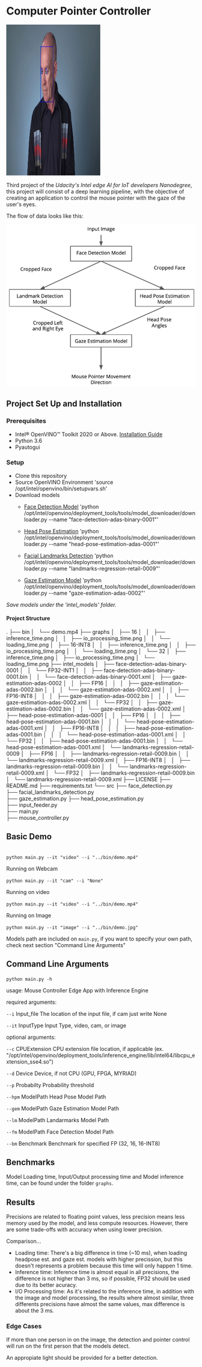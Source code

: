 # Computer Pointer Controller

<img src="https://github.com/yesusbc/Computer-Pointer-Controller-Edge-AI/blob/master/images/computerpointer.jpg" alt="ComputerPointer" width="250" height="400">

Third project of the *Udacity's Intel edge AI for IoT developers Nanodegree*, this project will consist of a deep learning pipeline, with the objective of creating an application to control the mouse pointer with the gaze of the user's eyes.

The flow of data looks like this:

<img src="https://github.com/yesusbc/Computer-Pointer-Controller-Edge-AI/blob/master/images/pipeline.png" alt="Pipeline">

## Project Set Up and Installation
### Prerequisites
* Intel® OpenVINO™ Toolkit 2020 or Above. [Installation Guide](https://docs.openvinotoolkit.org/latest/_docs_install_guides_installing_openvino_linux.html)
* Python 3.6
* Pyautogui


### Setup
* Clone this repository
* Source OpenVINO Environment 'source /opt/intel/openvino/bin/setupvars.sh'
* Download models
  * [Face Detection Model](https://docs.openvinotoolkit.org/latest/_models_intel_face_detection_adas_binary_0001_description_face_detection_adas_binary_0001.html)
'python /opt/intel/openvino/deployment_tools/tools/model_downloader/downloader.py --name "face-detection-adas-binary-0001"'

  * [Head Pose Estimation](https://docs.openvinotoolkit.org/latest/_models_intel_head_pose_estimation_adas_0001_description_head_pose_estimation_adas_0001.html)
'python /opt/intel/openvino/deployment_tools/tools/model_downloader/downloader.py --name "head-pose-estimation-adas-0001"'

  * [Facial Landmarks Detection](https://docs.openvinotoolkit.org/latest/_models_intel_landmarks_regression_retail_0009_description_landmarks_regression_retail_0009.html)
'python /opt/intel/openvino/deployment_tools/tools/model_downloader/downloader.py --name "landmarks-regression-retail-0009"'

  * [Gaze Estimation Model](https://docs.openvinotoolkit.org/latest/_models_intel_landmarks_regression_retail_0009_description_landmarks_regression_retail_0009.html)
'python /opt/intel/openvino/deployment_tools/tools/model_downloader/downloader.py --name "gaze-estimation-adas-0002"'

*Save models under the 'intel_models' folder.*

#### Project Structure
.
├── bin
│   └── demo.mp4
├── graphs
│   ├── 16
│   │   ├── inference_time.png
│   │   ├── io_processing_time.png
│   │   └── loading_time.png
│   ├── 16-INT8
│   │   ├── inference_time.png
│   │   ├── io_processing_time.png
│   │   └── loading_time.png
│   └── 32
│       ├── inference_time.png
│       ├── io_processing_time.png
│       └── loading_time.png
├── intel_models
│   ├── face-detection-adas-binary-0001
│   │   └── FP32-INT1
│   │       ├── face-detection-adas-binary-0001.bin
│   │       └── face-detection-adas-binary-0001.xml
│   ├── gaze-estimation-adas-0002
│   │   ├── FP16
│   │   │   ├── gaze-estimation-adas-0002.bin
│   │   │   └── gaze-estimation-adas-0002.xml
│   │   ├── FP16-INT8
│   │   │   ├── gaze-estimation-adas-0002.bin
│   │   │   └── gaze-estimation-adas-0002.xml
│   │   └── FP32
│   │       ├── gaze-estimation-adas-0002.bin
│   │       └── gaze-estimation-adas-0002.xml
│   ├── head-pose-estimation-adas-0001
│   │   ├── FP16
│   │   │   ├── head-pose-estimation-adas-0001.bin
│   │   │   └── head-pose-estimation-adas-0001.xml
│   │   ├── FP16-INT8
│   │   │   ├── head-pose-estimation-adas-0001.bin
│   │   │   └── head-pose-estimation-adas-0001.xml
│   │   └── FP32
│   │       ├── head-pose-estimation-adas-0001.bin
│   │       └── head-pose-estimation-adas-0001.xml
│   └── landmarks-regression-retail-0009
│       ├── FP16
│       │   ├── landmarks-regression-retail-0009.bin
│       │   └── landmarks-regression-retail-0009.xml
│       ├── FP16-INT8
│       │   ├── landmarks-regression-retail-0009.bin
│       │   └── landmarks-regression-retail-0009.xml
│       └── FP32
│           ├── landmarks-regression-retail-0009.bin
│           └── landmarks-regression-retail-0009.xml
├── LICENSE
├── README.md
├── requirements.txt
└── src
    ├── face_detection.py   
    ├── facial_landmarks_detection.py  
    ├── gaze_estimation.py
    ├── head_pose_estimation.py    
    ├── input_feeder.py    
    ├── main.py    
    ├── mouse_controller.py
    
## Basic Demo
```cd ComputerPointerController/src

python main.py --it "video" --i "../bin/demo.mp4"
```


Running on Webcam

`python main.py --it "cam" --i "None"`


Running on video

`python main.py --it "video" --i "../bin/demo.mp4"`


Running on Image

`python main.py --it "image" --i "../bin/demo.jpg"`


Models path are included on `main.py`, if you want to specify your own path, check next section "Command Line Arguments"


## Command Line Arguments
`python main.py -h`

usage: Mouse Controller Edge App with Inference Engine

required arguments:

  `--i` Input_file    The location of the input file, if cam just write None
  
  `--it` InputType  Input Type, video, cam, or image

optional arguments:

  `--c` CPUExtension    CPU extension file location, if applicable (ex. "/opt/intel/openvino/deployment_tools/inference_engine/lib/intel64/libcpu_extension_sse4.so")
  
  `--d` Device    Device, if not CPU (GPU, FPGA, MYRIAD)
  
  `--p` Probabilty    Probability threshold
  
  `--hpm` ModelPath Head Pose Model Path
  
  `--gem` ModelPath Gaze Estimation Model Path
  
  `--lm` ModelPath Landarmarks Model Path
  
  `--fm` ModelPath Face Detection Model Path
  
  `--bm` Benchmark Benchmark for specified FP (32, 16, 16-INT8)


## Benchmarks
Model Loading time, Input/Output processing time and Model inference time, can be found under the folder `graphs`.

## Results
Precisions are related to floating point values, less precision means less memory used by the model, and less compute resources. However, there are some trade-offs with accuracy when using lower precision.

Comparison...
* Loading time: There's a big difference in time (~10 ms), when loading headpose est. and gaze est. models with higher precission, but this doesn't represents a problem because this time will only happen 1 time.
* Inference time: Inference time is almost equal in all precisions, the difference is not higher than 3 ms, so if possible, FP32 should be used due to its better acuracy.
* I/O Processing time: As it's related to the inference time, in addition with the image and model processing, the results where almost similar, three differents precisions have almost the same values, max difference is about the 3 ms.


### Edge Cases

If more than one person in on the image, the detection and pointer control will run on the first person that the models detect.

An appropiate light should be provided for a better detection.
